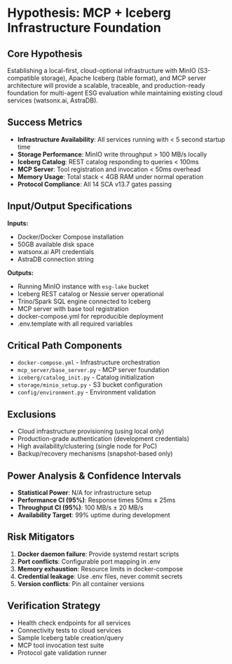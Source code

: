 # Hypothesis: MCP + Iceberg Infrastructure Foundation

## Core Hypothesis
Establishing a local-first, cloud-optional infrastructure with MinIO (S3-compatible storage), Apache Iceberg (table format), and MCP server architecture will provide a scalable, traceable, and production-ready foundation for multi-agent ESG evaluation while maintaining existing cloud services (watsonx.ai, AstraDB).

## Success Metrics
- **Infrastructure Availability**: All services running with < 5 second startup time
- **Storage Performance**: MinIO write throughput > 100 MB/s locally
- **Iceberg Catalog**: REST catalog responding to queries < 100ms
- **MCP Server**: Tool registration and invocation < 50ms overhead
- **Memory Usage**: Total stack < 4GB RAM under normal operation
- **Protocol Compliance**: All 14 SCA v13.7 gates passing

## Input/Output Specifications
**Inputs:**
- Docker/Docker Compose installation
- 50GB available disk space
- watsonx.ai API credentials
- AstraDB connection string

**Outputs:**
- Running MinIO instance with `esg-lake` bucket
- Iceberg REST catalog or Nessie server operational
- Trino/Spark SQL engine connected to Iceberg
- MCP server with base tool registration
- docker-compose.yml for reproducible deployment
- .env.template with all required variables

## Critical Path Components
- `docker-compose.yml` - Infrastructure orchestration
- `mcp_server/base_server.py` - MCP server foundation
- `iceberg/catalog_init.py` - Catalog initialization
- `storage/minio_setup.py` - S3 bucket configuration
- `config/environment.py` - Environment validation

## Exclusions
- Cloud infrastructure provisioning (using local only)
- Production-grade authentication (development credentials)
- High availability/clustering (single node for PoC)
- Backup/recovery mechanisms (snapshot-based only)

## Power Analysis & Confidence Intervals
- **Statistical Power**: N/A for infrastructure setup
- **Performance CI (95%)**: Response times 50ms ± 25ms
- **Throughput CI (95%)**: 100 MB/s ± 20 MB/s
- **Availability Target**: 99% uptime during development

## Risk Mitigators
1. **Docker daemon failure**: Provide systemd restart scripts
2. **Port conflicts**: Configurable port mapping in .env
3. **Memory exhaustion**: Resource limits in docker-compose
4. **Credential leakage**: Use .env files, never commit secrets
5. **Version conflicts**: Pin all container versions

## Verification Strategy
- Health check endpoints for all services
- Connectivity tests to cloud services
- Sample Iceberg table creation/query
- MCP tool invocation test suite
- Protocol gate validation runner